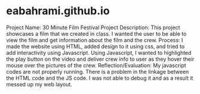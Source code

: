 # eabahrami.github.io
Project Name: 30 Minute Film Festival
Project Description: This project showcases a film that we created in class. I wanted the user to be able to view the film and get information about the film and the crew. 
Process: I made the website using HTML, added design to it using css, and tried to add interactivity using Javascript. Using Javascript, I wanted to highlighted the play button on the video and deliver crew info to user as they hover their mouse over the pictures of the crew. 
Reflection/Evaluation: My javascript codes are not properly running. There is a problem in the linkage between the HTML code and the JS code. I was not able to debug it and as a result it messed up my web layout. 

